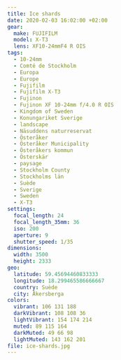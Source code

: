 ```yaml
---
title: Ice shards
date: 2020-02-03 16:02:00 +02:00
gear:
  make: FUJIFILM
  model: X-T3
  lens: XF10-24mmF4 R OIS
tags:
  - 10-24mm
  - Comté de Stockholm
  - Europa
  - Europe
  - Fujifilm
  - Fujifilm X-T3
  - Fujinon
  - Fujinon XF 10-24mm f/4.0 R OIS
  - Kingdom of Sweden
  - Konungariket Sverige
  - landscape
  - Näsuddens naturreservat
  - Österåker
  - Österåker Municipality
  - Österåkers kommun
  - Österskär
  - paysage
  - Stockholm County
  - Stockholms län
  - Suède
  - Sverige
  - Sweden
  - X-T3
settings:
  focal_length: 24
  focal_length_35mm: 36
  iso: 200
  aperture: 9
  shutter_speed: 1/35
dimensions:
  width: 3500
  height: 2333
geo:
  latitude: 59.45694460833333
  longitude: 18.299465586666667
  country: Suède
  city: Åkersberga
colors:
  vibrant: 106 131 188
  darkVibrant: 108 108 36
  lightVibrant: 154 174 214
  muted: 89 115 164
  darkMuted: 49 66 98
  lightMuted: 143 162 201
file: ice-shards.jpg
---
```



